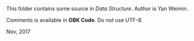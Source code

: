 This folder contains some source in *Data Structure*. Author is Yan Weimin.

Comments is available in **GBK Code**. Do not use UTF-8.

Nov, 2017